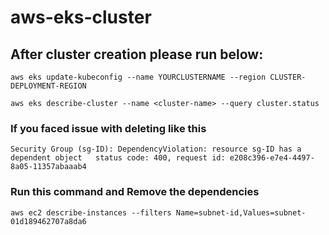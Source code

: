 # aws-eks-cluster
## After cluster creation please run below:
```
aws eks update-kubeconfig --name YOURCLUSTERNAME --region CLUSTER-DEPLOYMENT-REGION
```
```
aws eks describe-cluster --name <cluster-name> --query cluster.status
```
### If you faced issue with deleting like this 
```
Security Group (sg-ID): DependencyViolation: resource sg-ID has a dependent object   status code: 400, request id: e208c396-e7e4-4497-8a05-11357abaaab4
```
### Run this command and Remove the dependencies
```
aws ec2 describe-instances --filters Name=subnet-id,Values=subnet-01d189462707a8da6
```